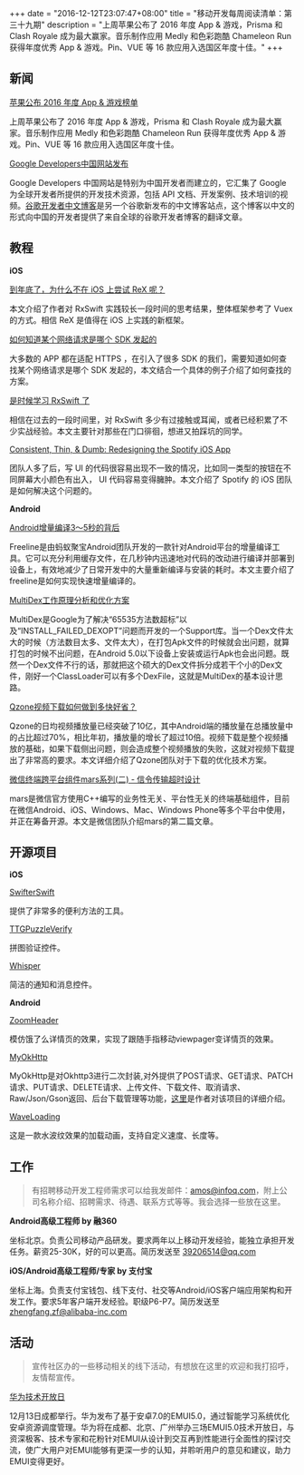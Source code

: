 +++
date = "2016-12-12T23:07:47+08:00"
title = "移动开发每周阅读清单：第三十九期"
description = "上周苹果公布了 2016 年度 App & 游戏，Prisma 和 Clash Royale 成为最大赢家。音乐制作应用 Medly 和色彩跑酷 Chameleon Run 获得年度优秀 App & 游戏。Pin、VUE 等 16 款应用入选国区年度十佳。"
+++


## 新闻

[苹果公布 2016 年度 App & 游戏榜单](http://www.ithome.com/html/iphone/278578.htm)

上周苹果公布了 2016 年度 App & 游戏，Prisma 和 Clash Royale 成为最大赢家。音乐制作应用 Medly 和色彩跑酷 Chameleon Run 获得年度优秀 App & 游戏。Pin、VUE 等 16 款应用入选国区年度十佳。

[Google Developers中国网站发布](https://mp.weixin.qq.com/s?__biz=MzAwODY4OTk2Mg==&mid=2652040364&idx=1&sn=57f9d3a7fe5db730f448c0eaa2f8ddc0)

Google Developers 中国网站是特别为中国开发者而建立的，它汇集了 Google 为全球开发者所提供的开发技术资源，包括 API 文档、开发案例、技术培训的视频。[谷歌开发者中文博客](http://developers.googleblog.cn/)是另一个谷歌新发布的中文博客站点，这个博客以中文的形式向中国的开发者提供了来自全球的谷歌开发者博客的翻译文章。


## 教程

**iOS**

[到年底了，为什么不在 iOS 上尝试 ReX 呢？](https://medium.com/@DianQK/%E5%88%B0%E5%B9%B4%E5%BA%95%E4%BA%86-%E4%B8%BA%E4%BB%80%E4%B9%88%E4%B8%8D%E5%9C%A8-ios-%E4%B8%8A%E5%B0%9D%E8%AF%95-rex-%E5%91%A2-f8e27d19f488#.r3o0jv4cf)

本文介绍了作者对 RxSwift 实践较长一段时间的思考结果，整体框架参考了 Vuex 的方式。相信 ReX 是值得在 iOS 上实践的新框架。

[如何知道某个网络请求是哪个 SDK 发起的](http://mp.weixin.qq.com/s/65XQx6HszNO_n0RhQu4Qhg)

大多数的 APP 都在适配 HTTPS ，在引入了很多 SDK 的我们，需要知道如何查找某个网络请求是哪个 SDK 发起的，本文结合一个具体的例子介绍了如何查找的方案。

[是时候学习 RxSwift 了](http://limboy.me/tech/2016/12/11/time-to-learn-rxswift.html)

相信在过去的一段时间里，对 RxSwift 多少有过接触或耳闻，或者已经积累了不少实战经验。本文主要针对那些在门口徘徊，想进又拍踩坑的同学。

[Consistent, Thin, & Dumb: Redesigning the Spotify iOS App](https://realm.io/news/mbltdev-hector-zarate-consistent-thin-dumb-spotify/)

团队人多了后，写 UI 的代码很容易出现不一致的情况，比如同一类型的按钮在不同屏幕大小颜色有出入， UI 代码容易变得臃肿。本文介绍了 Spotify 的 iOS 团队是如何解决这个问题的。


**Android**

[Android增量编译3～5秒的背后](http://www.jianshu.com/p/37e31d924be9)

Freeline是由蚂蚁聚宝Android团队开发的一款针对Android平台的增量编译工具。它可以充分利用缓存文件，在几秒钟内迅速地对代码的改动进行编译并部署到设备上，有效地减少了日常开发中的大量重新编译与安装的耗时。本文主要介绍了freeline是如何实现快速增量编译的。

[MultiDex工作原理分析和优化方案](https://zhuanlan.zhihu.com/p/24305296)

MultiDex是Google为了解决“65535方法数超标”以及“INSTALL_FAILED_DEXOPT”问题而开发的一个Support库。当一个Dex文件太大的时候（方法数目太多、文件太大），在打包Apk文件的时候就会出问题，就算打包的时候不出问题，在Android 5.0以下设备上安装或运行Apk也会出问题。既然一个Dex文件不行的话，那就把这个硕大的Dex文件拆分成若干个小的Dex文件，刚好一个ClassLoader可以有多个DexFile，这就是MultiDex的基本设计思路。

[Qzone视频下载如何做到多快好省？](http://mp.weixin.qq.com/s/BQxu7vXfdbd5U4izW5VTZQ)

Qzone的日均视频播放量已经突破了10亿，其中Android端的播放量在总播放量中的占比超过70%，相比年初，播放量的增长了超过10倍。视频下载是整个视频播放的基础，如果下载侧出问题，则会造成整个视频播放的失败，这就对视频下载提出了非常高的要求。本文详细介绍了Qzone团队对于下载的优化技术方案。

[微信终端跨平台组件mars系列(二) - 信令传输超时设计](http://mp.weixin.qq.com/s/PnICVDyVuMSyvpvTrdEpSQ)

mars是微信官方使用C++编写的业务性无关、平台性无关的终端基础组件，目前在微信Android、iOS、Windows、Mac、Windows Phone等多个平台中使用，并正在筹备开源。本文是微信团队介绍mars的第二篇文章。


## 开源项目

**iOS**

[SwifterSwift](https://github.com/omaralbeik/SwifterSwift)

提供了非常多的便利方法的工具。

[TTGPuzzleVerify](https://github.com/zekunyan/TTGPuzzleVerify)

拼图验证控件。

[Whisper](https://github.com/hyperoslo/Whisper)

简洁的通知和消息控件。


**Android**

[ZoomHeader](https://github.com/githubwing/ZoomHeader)

模仿饿了么详情页的效果，实现了跟随手指移动viewpager变详情页的效果。

[MyOkHttp](https://github.com/tsy12321/MyOkHttp)

MyOkHttp是对Okhttp3进行二次封装,对外提供了POST请求、GET请求、PATCH请求、PUT请求、DELETE请求、上传文件、下载文件、取消请求、Raw/Json/Gson返回、后台下载管理等功能，[这里](http://www.jianshu.com/p/219ee2afb4f3)是作者对该项目的详细介绍。

[WaveLoading](https://github.com/race604/WaveLoading)

这是一款水波纹效果的加载动画，支持自定义速度、长度等。

## 工作

> 有招聘移动开发工程师需求可以给我发邮件：amos@infoq.com，附上公司名称介绍、招聘需求、待遇、联系方式等等。我会选择一些放在这里。

**Android高级工程师 by 融360**

坐标北京。负责公司移动产品研发。要求两年以上移动开发经验，能独立承担开发任务。薪资25-30K，好的可以更高。简历发送至 39206514@qq.com

**iOS/Android高级工程师/专家 by 支付宝**

坐标上海。负责支付宝钱包、线下支付、社交等Android/iOS客户端应用架构和开发工作。要求5年客户端开发经验。职级P6-P7。简历发送至 zhengfang.zf@alibaba-inc.com

## 活动

> 宣传社区办的一些移动相关的线下活动，有想放在这里的欢迎和我打招呼，友情帮宣传。

[华为技术开放日](form.mikecrm.com/OAvnqm)

12月13日成都举行。华为发布了基于安卓7.0的EMUI5.0，通过智能学习系统优化安卓资源调度管理。华为将在成都、北京、广州举办三场EMUI5.0技术开放日，与资深极客、技术专家和花粉针对EMUI从设计到交互再到性能进行全面性的探讨交流，使广大用户对EMUI能够有更深一步的认知，并聆听用户的意见和建议，助力EMUI变得更好。